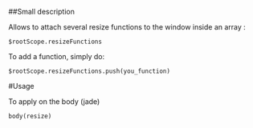 ##Small description

Allows to attach several resize functions to the window inside an array : 

```
$rootScope.resizeFunctions
```
To add a function, simply do:

```
$rootScope.resizeFunctions.push(you_function)
```

#Usage

To apply on the body (jade)

```
body(resize)
```